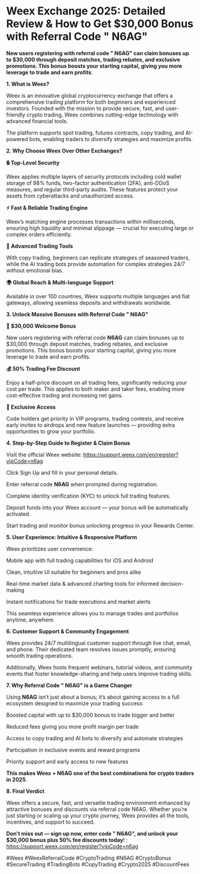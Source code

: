 #  Weex Exchange 2025: Detailed Review & How to Get $30,000 Bonus with Referral Code " N6AG"

**New users registering with referral code " N6AG" can claim bonuses up to $30,000 through deposit matches, trading rebates, and exclusive promotions. This bonus boosts your starting capital, giving you more leverage to trade and earn profits**.

**1. What is Weex?**

Weex is an innovative global cryptocurrency exchange that offers a comprehensive trading platform for both beginners and experienced investors. Founded with the mission to provide secure, fast, and user-friendly crypto trading, Weex combines cutting-edge technology with advanced financial tools.

The platform supports spot trading, futures contracts, copy trading, and AI-powered bots, enabling traders to diversify strategies and maximize profits.

**2. Why Choose Weex Over Other Exchanges?**

**🔒 Top-Level Security**

Weex applies multiple layers of security protocols including cold wallet storage of 98% funds, two-factor authentication (2FA), anti-DDoS measures, and regular third-party audits. These features protect your assets from cyberattacks and unauthorized access.

**⚡ Fast & Reliable Trading Engine**

Weex’s matching engine processes transactions within milliseconds, ensuring high liquidity and minimal slippage — crucial for executing large or complex orders efficiently.

**🤖 Advanced Trading Tools**

With copy trading, beginners can replicate strategies of seasoned traders, while the AI trading bots provide automation for complex strategies 24/7 without emotional bias.

**🌍 Global Reach & Multi-language Support**

Available in over 100 countries, Weex supports multiple languages and fiat gateways, allowing seamless deposits and withdrawals worldwide.

**3. Unlock Massive Bonuses with Referral Code " N6AG"**

**🎁 $30,000 Welcome Bonus**

New users registering with referral code **N6AG** can claim bonuses up to $30,000 through deposit matches, trading rebates, and exclusive promotions. This bonus boosts your starting capital, giving you more leverage to trade and earn profits.

**💰 50% Trading Fee Discount**

Enjoy a half-price discount on all trading fees, significantly reducing your cost per trade. This applies to both maker and taker fees, enabling more cost-effective trading and increasing net gains.

**🎯 Exclusive Access**

Code holders get priority in VIP programs, trading contests, and receive early invites to airdrops and new feature launches — providing extra opportunities to grow your portfolio.

**4. Step-by-Step Guide to Register & Claim Bonus**

Visit the official Weex website:  https://support.weex.com/en/register?vipCode=n6ag

Click Sign Up and fill in your personal details.

Enter referral code **N6AG** when prompted during registration.

Complete identity verification (KYC) to unlock full trading features.

Deposit funds into your Weex account — your bonus will be automatically activated.

Start trading and monitor bonus unlocking progress in your Rewards Center.

**5. User Experience: Intuitive & Responsive Platform**

Weex prioritizes user convenience:

Mobile app with full trading capabilities for iOS and Android

Clean, intuitive UI suitable for beginners and pros alike

Real-time market data & advanced charting tools for informed decision-making

Instant notifications for trade executions and market alerts

This seamless experience allows you to manage trades and portfolios anytime, anywhere.

**6. Customer Support & Community Engagement**

Weex provides 24/7 multilingual customer support through live chat, email, and phone. Their dedicated team resolves issues promptly, ensuring smooth trading operations.

Additionally, Weex hosts frequent webinars, tutorial videos, and community events that foster knowledge-sharing and help users improve trading skills.

**7. Why Referral Code " N6AG" is a Game Changer**

Using **N6AG** isn’t just about a bonus; it’s about gaining access to a full ecosystem designed to maximize your trading success:

Boosted capital with up to $30,000 bonus to trade bigger and better

Reduced fees giving you more profit margin per trade

Access to copy trading and AI bots to diversify and automate strategies

Participation in exclusive events and reward programs

Priority support and early access to new features

**This makes Weex + N6AG one of the best combinations for crypto traders in 2025**.

**8. Final Verdict**

Weex offers a secure, fast, and versatile trading environment enhanced by attractive bonuses and discounts via referral code N6AG. Whether you’re just starting or scaling up your crypto journey, Weex provides all the tools, incentives, and support to succeed.

**Don’t miss out — sign up now, enter code " N6AG", and unlock your $30,000 bonus plus 50% fee discounts today**! : https://support.weex.com/en/register?vipCode=n6ag

#Weex #WeexReferralCode #CryptoTrading #N6AG #CryptoBonus #SecureTrading #TradingBots #CopyTrading #Crypto2025 #DiscountFees

